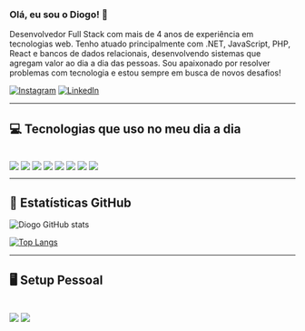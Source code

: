 ### Olá, eu sou o Diogo! 👋  
Desenvolvedor Full Stack com mais de 4 anos de experiência em tecnologias web. Tenho atuado principalmente com .NET, JavaScript, PHP, React e bancos de dados relacionais, desenvolvendo sistemas que agregam valor ao dia a dia das pessoas. Sou apaixonado por resolver problemas com tecnologia e estou sempre em busca de novos desafios!

[![Instagram](https://img.shields.io/badge/Instagram-E4405F?style=for-the-badge&logo=instagram&logoColor=white)](https://www.instagram.com/dc.britto/)
[![LinkedIn](https://img.shields.io/badge/LinkedIn-0077B5?style=for-the-badge&logo=linkedin&logoColor=white)](https://www.linkedin.com/in/diogo-c%C3%A9sar-moreira-de-britto-b43602192/)

---

## 💻 Tecnologias que uso no meu dia a dia

<div style="display: inline_block"><br />
  <img align="center" src="https://img.shields.io/badge/HTML5-E34F26?style=for-the-badge&logo=html5&logoColor=white" />
  <img align="center" src="https://img.shields.io/badge/CSS3-1572B6?style=for-the-badge&logo=css3&logoColor=white" />
  <img align="center" src="https://img.shields.io/badge/JavaScript-F7DF1E?style=for-the-badge&logo=javascript&logoColor=black" />
  <img align="center" src="https://img.shields.io/badge/PHP-777BB4?style=for-the-badge&logo=php&logoColor=white" />
  <img align="center" src="https://img.shields.io/badge/React-20232A?style=for-the-badge&logo=react&logoColor=61DAFB" />
  <img align="center" src="https://img.shields.io/badge/Bootstrap-563D7C?style=for-the-badge&logo=bootstrap&logoColor=white" />
  <img align="center" src="https://img.shields.io/badge/jQuery-0769AD?style=for-the-badge&logo=jquery&logoColor=white" />
  <img align="center" src="https://img.shields.io/badge/MySQL-00000F?style=for-the-badge&logo=mysql&logoColor=white" />
</div>

---

## 🧠 Estatísticas GitHub

![Diogo GitHub stats](https://gh-dcbritto.vercel.app/api?username=Maaximuz&show_icons=true&theme=tokyonight&count_private=true)

[![Top Langs](https://github-readme-stats.vercel.app/api/top-langs/?username=Maaximuz&layout=compact)](https://github.com/Maaximuz/github-readme-stats)

---

## 🖥️ Setup Pessoal

<div style="display: inline_block"><br />
  <img align="center" src="https://img.shields.io/badge/AMD-Ryzen_7_5800XT-ED1C24?style=for-the-badge&logo=amd&logoColor=white" />
  <img align="center" src="https://img.shields.io/badge/AMD-RX_580_8GB-ED1C24?style=for-the-badge&logo=amd&logoColor=white" />
</div>
